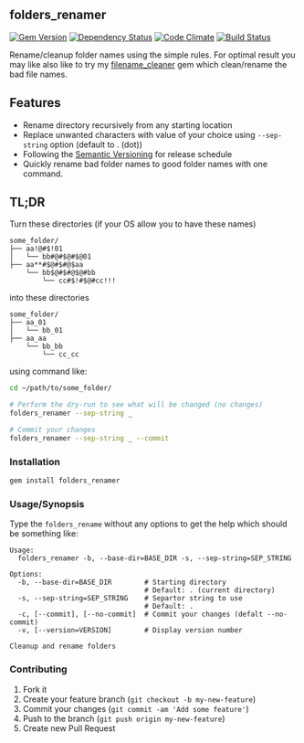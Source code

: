 ## folders_renamer

[![Gem Version](https://badge.fury.io/rb/folders_renamer.svg)][gem]
[![Dependency Status](https://gemnasium.com/agilecreativity/folders_renamer.png)][gemnasium]
[![Code Climate](https://codeclimate.com/github/agilecreativity/folders_renamer.png)][codeclimate]
[![Build Status](https://travis-ci.org/agilecreativity/folders_renamer.svg)][travis-ci]

[gem]: http://badge.fury.io/rb/folders_renamer
[gemnasium]: https://gemnasium.com/agilecreativity/folders_renamer
[codeclimate]: https://codeclimate.com/github/agilecreativity/folders_renamer
[travis-ci]: https://travis-ci.org/agilecreativity/folders_renamer

Rename/cleanup folder names using the simple rules. For optimal result you may like
also like to try my [filename_cleaner][] gem which clean/rename the bad file names.

Features
--------

- Rename directory recursively from any starting location
- Replace unwanted characters with value of your choice using `--sep-string` option (default to . (dot))
- Following the [Semantic Versioning][] for release schedule
- Quickly rename bad folder names to good folder names with one command.

TL;DR
-----
Turn these directories (if your OS allow you to have these names)

```
some_folder/
├── aa!@#$!01
│   └── bb#@#$@#$@01
├── aa**#$@#$#@$aa
    └── bb$@#$#@$@#bb
        └── cc#$!#$@#cc!!!
```

into these directories

```
some_folder/
├── aa_01
│   └── bb_01
├── aa_aa
    └── bb_bb
        └── cc_cc

```
using command like:

```sh
cd ~/path/to/some_folder/

# Perform the dry-run to see what will be changed (no changes)
folders_renamer --sep-string _

# Commit your changes
folders_renamer --sep-string _ --commit
```

### Installation

```sh
gem install folders_renamer
```

### Usage/Synopsis

Type the `folders_rename` without any options to get the help which should be something like:

```
Usage:
  folders_renamer -b, --base-dir=BASE_DIR -s, --sep-string=SEP_STRING

Options:
  -b, --base-dir=BASE_DIR        # Starting directory
                                 # Default: . (current directory)
  -s, --sep-string=SEP_STRING    # Separtor string to use
                                 # Default: .
  -c, [--commit], [--no-commit]  # Commit your changes (defalt --no-commit)
  -v, [--version=VERSION]        # Display version number

Cleanup and rename folders
```

### Contributing

1. Fork it
2. Create your feature branch (`git checkout -b my-new-feature`)
3. Commit your changes (`git commit -am 'Add some feature'`)
4. Push to the branch (`git push origin my-new-feature`)
5. Create new Pull Request

[Semantic Versioning]: http://semver.org
[filename_cleaner]: http://rubygems.org/gems/filename_cleaner
